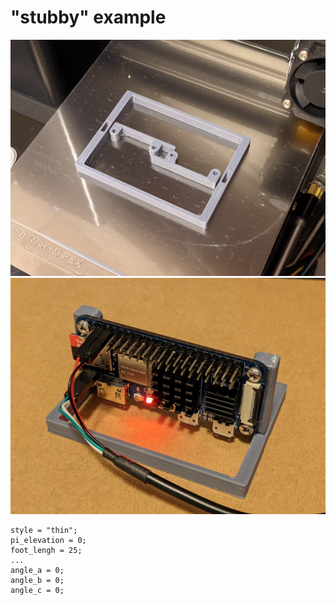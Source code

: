 #  "stubby" example

![](stubby_printed.jpg)
![](stubby_assembled.jpg)

```
style = "thin";
pi_elevation = 0;
foot_lengh = 25;
...
angle_a = 0;
angle_b = 0;
angle_c = 0;
```
